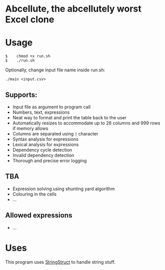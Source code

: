 # Abcellute, the abcellutely worst Excel clone

# Usage

```
$    chmod +x run.sh
$    ./run.sh
```

Optionally, change input file name inside run.sh:

```
./main <input.csv>
```

## Supports:
* Input file as argument to program call
* Numbers, text, expressions
* Neat way to format and print the table back to the user
* Automatically resizes to accommodate up to 26 columns and 999 rows if memory allows
* Columns are separated using `|` character
* Syntax analysis for expressions
* Lexical analysis for expressions
* Dependency cycle detection
* Invalid dependency detection
* Thorough and precise error logging

## TBA
* Expression solving using shunting yard algorithm
* Colouring in the cells
* ...


## Allowed expressions
* ...

# Uses
This program uses [StringStruct](https://github.com/djurdjevicaleksa/ss) to handle string stuff.